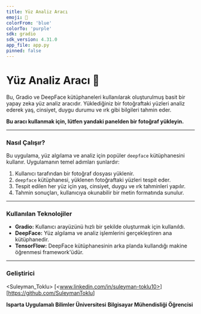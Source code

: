 ```yaml
---
title: Yüz Analiz Aracı
emoji: 🧠
colorFrom: 'blue'
colorTo: 'purple'
sdk: gradio
sdk_version: 4.31.0
app_file: app.py
pinned: false
---
```


# Yüz Analiz Aracı 🧠

Bu, Gradio ve DeepFace kütüphaneleri kullanılarak oluşturulmuş basit bir yapay zeka yüz analiz aracıdır. Yüklediğiniz bir fotoğraftaki yüzleri analiz ederek yaş, cinsiyet, duygu durumu ve ırk gibi bilgileri tahmin eder.

**Bu aracı kullanmak için, lütfen yandaki panelden bir fotoğraf yükleyin.**

---

### Nasıl Çalışır?

Bu uygulama, yüz algılama ve analiz için popüler `deepface` kütüphanesini kullanır. Uygulamanın temel adımları şunlardır:
1.  Kullanıcı tarafından bir fotoğraf dosyası yüklenir.
2.  `deepface` kütüphanesi, yüklenen fotoğraftaki yüzleri tespit eder.
3.  Tespit edilen her yüz için yaş, cinsiyet, duygu ve ırk tahminleri yapılır.
4.  Tahmin sonuçları, kullanıcıya okunabilir bir metin formatında sunulur.

---

### Kullanılan Teknolojiler

* **Gradio:** Kullanıcı arayüzünü hızlı bir şekilde oluşturmak için kullanıldı.
* **DeepFace:** Yüz algılama ve analiz işlemlerini gerçekleştiren ana kütüphanedir.
* **TensorFlow:** DeepFace kütüphanesinin arka planda kullandığı makine öğrenmesi framework'üdür.

---

### Geliştirici

<Suleyman_Toklu>
[<www.linkedin.com/in/suleyman-toklu10>]
[<https://github.com/SuleymanToklu>]

**Isparta Uygulamalı Bilimler Üniversitesi**
**Bilgisayar Mühendisliği Öğrencisi**